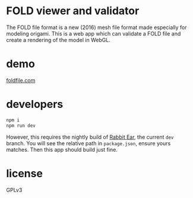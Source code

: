 # FOLD viewer and validator

The FOLD file format is a new (2016) mesh file format made especially for modeling origami. This is a web app which can validate a FOLD file and create a rendering of the model in WebGL.

# demo

[foldfile.com](https://foldfile.com)

# developers

```bash
npm i
npm run dev
```

However, this requires the nightly build of [Rabbit Ear](https://github.com/rabbit-ear/rabbit-ear), the current `dev` branch. You will see the relative path in `package.json`, ensure yours matches. Then this app should build just fine.

# license

GPLv3
